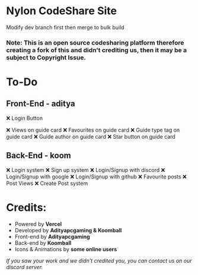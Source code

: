 # Nylon CodeShare Site

Modify dev branch first then merge to bulk build
### Note: This is an open source codesharing platform therefore creating a fork of this and didn't crediting us, then it may be a subject to Copyright Issue.

# To-Do
## Front-End - aditya
❌ Login Button

❌ Views on guide card
❌ Favourites on guide card
❌ Guide type tag on guide card
❌ Guide author on guide card
❌ Star button on guide card

## Back-End - koom
❌ Login system
❌ Sign up system
❌ Login/Signup with discord
❌ Login/Signup with google
❌ Login/Signup with github
❌ Favourite posts
❌ Post Views
❌ Create Post system


# Credits:
- Powered by **Vercel**
- Developed by **Adityapcgaming & Koomball**
- Front-end by **Adityapcgaming**
- Back-end by **Koomball**
- Icons & Animations by **some online users**

*If you saw your work and we didn't credited you, you can contact us on our discord server.*
